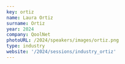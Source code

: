 ```yaml
---
key: ortiz
name: Laura Ortiz
surname: Ortiz
year: 2024
company: QoolNet
photoURL: /2024/speakers/images/ortiz.png
type: industry
website: '/2024/sessions/industry_ortiz'
---
```

